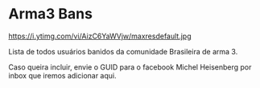 # Arma3 Bans


https://i.ytimg.com/vi/AizC6YaWVjw/maxresdefault.jpg

Lista de todos usuários banidos da comunidade Brasileira de arma 3.

Caso queira incluir, envie o GUID para o facebook Michel Heisenberg por inbox que iremos adicionar aqui.
